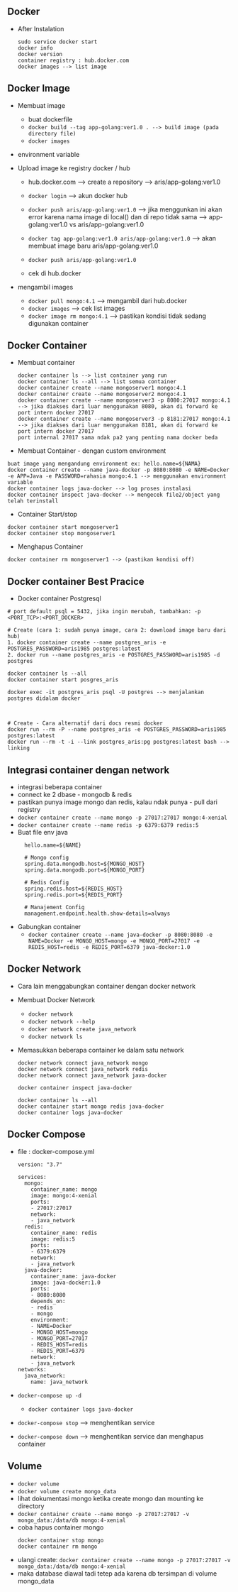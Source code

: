 ## Docker 

- After Instalation
  ```
  sudo service docker start
  docker info
  docker version
  container registry : hub.docker.com
  docker images --> list image
  ```


## Docker Image
- Membuat image
  - buat dockerfile
  - `docker build --tag app-golang:ver1.0 . --> build image (pada directory file)`
  - `docker images`

- environment variable

- Upload image ke registry docker / hub
  - hub.docker.com --> create a repository --> aris/app-golang:ver1.0
  - `docker login` --> akun docker hub
  - `docker push aris/app-golang:ver1.0` --> jika menggunkan ini akan error karena nama image di local() dan di repo tidak sama --> app-golang:ver1.0 vs aris/app-golang:ver1.0

  - `docker tag app-golang:ver1.0 aris/app-golang:ver1.0` --> akan membuat image baru aris/app-golang:ver1.0
  - `docker push aris/app-golang:ver1.0`
  - cek di hub.docker

- mengambil images
  - `docker pull mongo:4.1` --> mengambil dari hub.docker
  - `docker images` --> cek list images
  - `docker image rm mongo:4.1` --> pastikan kondisi tidak sedang digunakan container

## Docker Container
- Membuat container
  ```
  docker container ls --> list container yang run
  docker container ls --all --> list semua container
  docker container create --name mongoserver1 mongo:4.1
  docker container create --name mongoserver2 mongo:4.1
  docker container create --name mongoserver3 -p 8080:27017 mongo:4.1 --> jika diakses dari luar menggunakan 8080, akan di forward ke port intern docker 27017
  docker container create --name mongoserver3 -p 8181:27017 mongo:4.1 --> jika diakses dari luar menggunakan 8181, akan di forward ke port intern docker 27017
  port internal 27017 sama ndak pa2 yang penting nama docker beda
  ```
- Membuat Container - dengan custom environment
```
buat image yang mengandung environment ex: hello.name=${NAMA}
docker container create --name java-docker -p 8080:8080 -e NAME=Docker -e APP=Java -e PASSWORD=rahasia mongo:4.1 --> menggunakan environment variable
docker container logs java-docker --> log proses instalasi
docker container inspect java-docker --> mengecek file2/object yang telah terinstall
```
- Container Start/stop
```
docker container start mongoserver1
docker container stop mongoserver1
```
- Menghapus Container
```
docker container rm mongoserver1 --> (pastikan kondisi off)
```

## Docker container  Best Pracice
- Docker container Postgresql
```
# port default psql = 5432, jika ingin merubah, tambahkan: -p <PORT_TCP>:<PORT_DOCKER>

# Create (cara 1: sudah punya image, cara 2: download image baru dari hub)
1. docker container create --name postgres_aris -e POSTGRES_PASSWORD=aris1985 postgres:latest
2. docker run --name postgres_aris -e POSTGRES_PASSWORD=aris1985 -d postgres

docker container ls --all
docker container start posgres_aris

docker exec -it postgres_aris psql -U postgres --> menjalankan postgres didalam docker



# Create - Cara alternatif dari docs resmi docker
docker run --rm -P --name postgres_aris -e POSTGRES_PASSWORD=aris1985 postgres:latest
docker run --rm -t -i --link postgres_aris:pg postgres:latest bash --> linking

```

## Integrasi container dengan network
- integrasi beberapa container
 - connect ke 2 dbase - mongodb & redis
 - pastikan punya image mongo dan redis, kalau ndak punya - pull dari registry
 - `docker container create --name mongo -p 27017:27017 mongo:4-xenial`
 - `docker container create --name redis -p 6379:6379 redis:5`
 - Buat file env java
    ```
      hello.name=${NAME}

      # Mongo config
      spring.data.mongodb.host=${MONGO_HOST}
      spring.data.mongodb.port=${MONGO_PORT}

      # Redis Config
      spring.redis.host=${REDIS_HOST}
      spring.redis.port=${REDIS_PORT}

      # Manajement Config
      management.endpoint.health.show-details=always

    ```
- Gabungkan container
  - `docker container create --name java-docker -p 8080:8080 -e NAME=Docker -e MONGO_HOST=mongo -e MONGO_PORT=27017 -e REDIS_HOST=redis -e REDIS_PORT=6379 java-docker:1.0`

## Docker Network
- Cara lain menggabungkan container dengan docker network
- Membuat Docker Network
  - `docker network`
  - `docker network --help`
  - `docker network create java_network`
  - `docker network ls`

- Memasukkan beberapa container ke dalam satu network
  ```
  docker network connect java_network mongo
  docker network connect java_network redis
  docker network connect java_network java-docker

  docker container inspect java-docker

  docker container ls --all
  docker container start mongo redis java-docker
  docker container logs java-docker
  ```

## Docker Compose

- file : docker-compose.yml

  ```
  version: "3.7"

  services:
    mongo:
      container_name: mongo
      image: mongo:4-xenial
      ports:
      - 27017:27017
      network:
      - java_network
    redis:
      container_name: redis
      image: redis:5
      ports:
      - 6379:6379
      network:
      - java_network
    java-docker:
      container_name: java-docker
      image: java-docker:1.0
      ports:
      - 8080:8080
      depends_on:
      - redis
      - mongo
      environment:
      - NAME=Docker
      - MONGO_HOST=mongo
      - MONGO_PORT=27017
      - REDIS_HOST=redis
      - REDIS_PORT=6379
      network:
      - java_network
  networks: 
    java_network:
      name: java_network

  ```

- `docker-compose up -d`
	- `docker container logs java-docker`
- `docker-compose stop` --> menghentikan service 
- `docker-compose down` --> menghentikan service dan menghapus container

## Volume
- `docker volume`
- `docker volume create mongo_data`
- lihat dokumentasi mongo ketika create mongo dan mounting ke directory
- `docker container create --name mongo -p 27017:27017 -v mongo_data:/data/db mongo:4-xenial`
- coba hapus container mongo
  ```
  docker container stop mongo
  docker container rm mongo
  ```
- ulangi create: `docker container create --name mongo -p 27017:27017 -v mongo_data:/data/db mongo:4-xenial`
- maka database diawal tadi tetep ada karena db tersimpan di volume mongo_data
